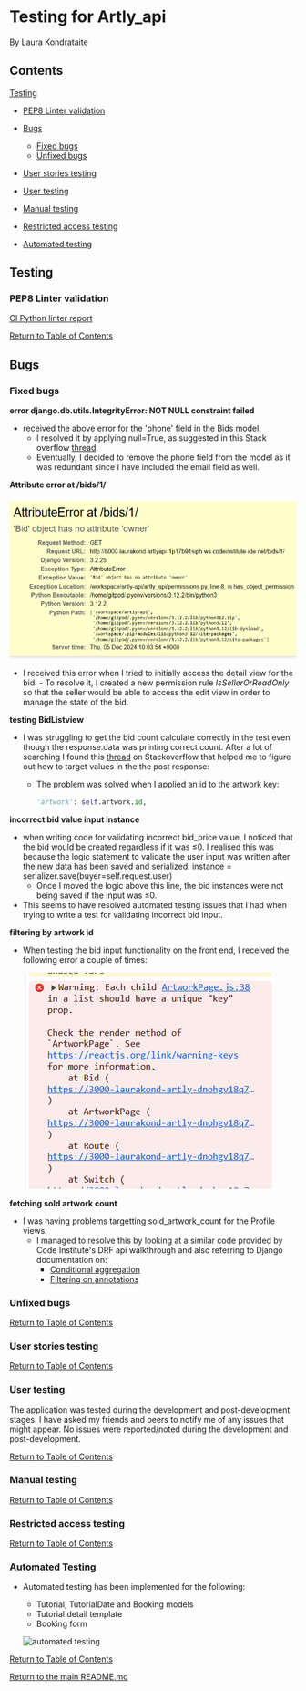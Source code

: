 # Testing for Artly_api

By Laura Kondrataite

## Contents

[Testing](#testing)

- [PEP8 Linter validation](#pep8-linter-validation)
- [Bugs](#bugs)

  - [Fixed bugs](#fixed-bugs)
  - [Unfixed bugs](#unfixed-bugs)

- [User stories testing](#user-stories-testing)
- [User testing](#user-testing)
- [Manual testing](#manual-testing)
- [Restricted access testing](#restricted-access-testing)
- [Automated testing](#automated-testing)

## Testing

### PEP8 Linter validation

[CI Python linter report](documentation/docs/ci-python-linter.pdf)

[Return to Table of Contents](#contents)

## Bugs

### Fixed bugs

**error django.db.utils.IntegrityError: NOT NULL constraint failed**

- received the above error for the 'phone' field in the Bids model.
  - I resolved it by applying null=True, as suggested in this Stack overflow [thread](https://stackoverflow.com/questions/72943699/error-django-db-utils-integrityerror-not-null-constraint-failed).
  - Eventually, I decided to remove the phone field from the model as it was redundant since I have included the email field as well.

**Attribute error at /bids/1/**

![attribute error](documentation/images/errors/attribute-error-bids.png)

- I received this error when I tried to initially access the detail view for the bid. - To resolve it, I created a new permission rule _IsSellerOrReadOnly_ so that the seller would be able to access the edit view in order to manage the state of the bid.

**testing BidListview**

- I was struggling to get the bid count calculate correctly in the test even though the response.data was printing correct count. After a lot of searching I found this [thread](https://stackoverflow.com/questions/52827996/how-do-i-test-the-foreign-key-object-on-django-model/52828084) on Stackoverflow that helped me to figure out how to target values in the the post response:

  - The problem was solved when I applied an id to the artwork key:

    ```python
    'artwork': self.artwork.id,
    ```

**incorrect bid value input instance**

- when writing code for validating incorrect bid_price value, I noticed that the bid would be created regardless if it was ≤0. I realised this was because the logic statement to validate the user input was written after the new data has been saved and serialized: instance = serializer.save(buyer=self.request.user)
  - Once I moved the logic above this line, the bid instances were not being saved if the input was ≤0.
- This seems to have resolved automated testing issues that I had when trying to write a test for validating incorrect bid input.

**filtering by artwork id**

- When testing the bid input functionality on the front end, I received the following error a couple of times:

  ![unique key error](documentation/images/errors/unique-key-error.png)

**fetching sold artwork count**

- I was having problems targetting sold_artwork_count for the Profile views.
  - I managed to resolve this by looking at a similar code provided by Code Institute's DRF api walkthrough and also referring to Django documentation on:
    - [Conditional aggregation](https://docs.djangoproject.com/en/5.1/ref/models/conditional-expressions/#conditional-aggregation)
    - [Filtering on annotations](https://docs.djangoproject.com/en/5.1/topics/db/aggregation/#following-relationships-backwards)

### Unfixed bugs

[Return to Table of Contents](#contents)

### User stories testing

[Return to Table of Contents](#contents)

### User testing

The application was tested during the development and post-development stages. I have asked my friends and peers to notify me of any issues that might appear. No issues were reported/noted during the development and post-development.

[Return to Table of Contents](#contents)

### Manual testing

[Return to Table of Contents](#contents)

### Restricted access testing

[Return to Table of Contents](#contents)

### Automated Testing

- Automated testing has been implemented for the following:

  - Tutorial, TutorialDate and Booking models
  - Tutorial detail template
  - Booking form

  ![automated testing](documentation/validation/automated-testing.jpg)

[Return to Table of Contents](#contents)

[Return to the main README.md](README.md)
